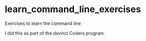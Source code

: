 # learn_command_line_exercises
Exercises to learn the command line

I did this as part of the davinci Coders program.

